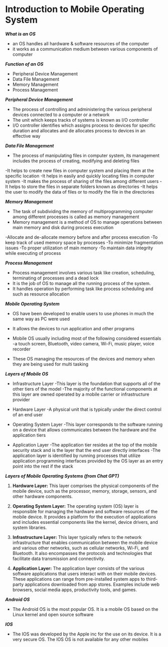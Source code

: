 
# Introduction to Mobile Operating System


***What is an OS***

- an OS handles all hardware & software resources of the computer
- it works as a communication medium between various components of computer


***Function of an OS***

- Peripheral Device Management
- Data File Management
- Memory Management
- Process Management


***Peripheral Device Management***

- The process of controlling and administering the various peripheral devices connected to a computer or a network
- The unit which keeps tracks of systems is known as I/O controller
- I/O controller identifies which assigns process to devices for specific duration and allocates and de allocates process to devices in an effective way

***Data File Management***

- The process of manipulating files in computer system, its management includes the process of creating, modifying and deleting files

-It helps to create new files in computer system and placing them at the specific location
-It helps in easily and quickly locating files in computer system
-It makes the process of sharing of the files among different users
-It helps to store the files in separate folders known as directories
-It helps the user to modify the data of files or to modify the file in the directories

***Memory Management***

- The task of subdividing the memory of multiprogramming computer among different processes is called as memory management
- Memory management is a method of OS to manage operations between main memory and disk during process execution

-Allocate and de-allocate memory before and after process execution
-To keep track of used memory space by processes
-To minimize fragmentation issues
-To proper utilization of main memory
-To maintain data integrity while executing of process

***Process Management***

- Process management involves various task like creation, scheduling, terminating of processes and a dead lock
- It is the job of OS to manage all the running process of the system.
- It handles operation by performing task like process scheduling and such as resource allocation


***Mobile Operating System***

- OS have been developed to enable users to use phones in much the same way as PC were used
- It allows the devices to run application and other programs
- Mobile OS usually including most of the following considered essentials
	-a touch screen, Bluetooth, video camera, Wi-Fi, music player, voice recorder 

- These OS managing the resources of the devices and memory when they are being used for multi tasking


***Layers of Mobile OS***

- Infrastructure Layer
	-This layer is the foundation that supports all of the other tiers of the model
	-The majority of the functional components at this layer are owned operated by a mobile carrier or infrastructure provider

- Hardware Layer
	-A physical unit that is typically under the direct control of an end user

- Operating System Layer
	-This layer corresponds to the software running on a device that allows communicates between the hardware and the application tiers 

- Application Layer
	-The application tier resides at the top of the mobile security stack and is the layer that the end user directly interfaces
	-The application layer is identified by running processes that utilize application programming interfaces provided by the OS layer as an entry point into the rest if the stack


***Layers of Mobile Operating Systems (from Chat GPT)***

1. **Hardware Layer:** This layer comprises the physical components of the mobile device, such as the processor, memory, storage, sensors, and other hardware components.
    
2. **Operating System Layer:** The operating system (OS) layer is responsible for managing the hardware and software resources of the mobile device. It provides a platform for the execution of applications and includes essential components like the kernel, device drivers, and system libraries.
    
3. **Infrastructure Layer:** This layer typically refers to the network infrastructure that enables communication between the mobile device and various other networks, such as cellular networks, Wi-Fi, and Bluetooth. It also encompasses the protocols and technologies that facilitate data transmission and connectivity.
    
4. **Application Layer:** The application layer consists of the various software applications that users interact with on their mobile devices. These applications can range from pre-installed system apps to third-party applications downloaded from app stores. Examples include web browsers, social media apps, productivity tools, and games.


***Android OS***
- The Android OS is the most popular OS. It is a mobile OS based on the Linux kernel and open source software

***IOS***
- The IOS was developed by the Apple inc for the use on its device. It is a very secure OS. The IOS OS is not available for any other mobiles
